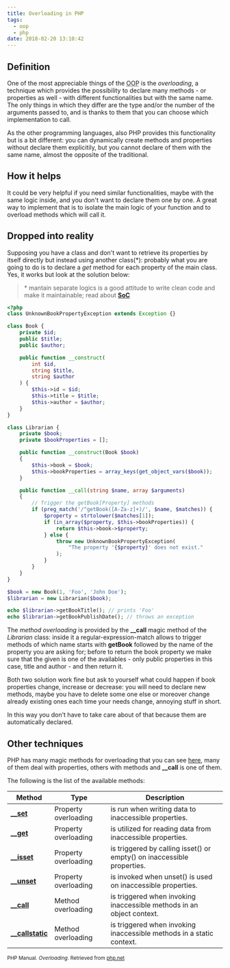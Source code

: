 ```yaml
---
title: Overloading in PHP
tags:
  - oop
  - php
date: 2018-02-20 13:10:42
---
```



## Definition
One of the most appreciable things of the <abbr title="Object Oriented Programming">OOP</abbr> is the *overloading*, a technique which provides the possibility to declare many methods - or properties as well - with different functionalities but with the same name. The only things in which they differ are the type and/or the number of the arguments passed to, and is thanks to them that you can choose which implementation to call.

As the other programming languages, also PHP provides this functionality but is a bit different: you can dynamically create methods and properties without declare them explicitily, but you cannot declare of them with the same name, almost the opposite of the traditional.

## How it helps
It could be very helpful if you need similar functionalities, maybe with the same logic inside, and you don't want to declare them one by one. A great way to implement that is to isolate the main logic of your function and to overload methods which will call it.

## Dropped into reality
Supposing you have a class and don't want to retrieve its properties by itself directly but instead using another class(\*): probably what you are going to do is to declare a *get* method for each property of the main class.
Yes, it works but look at the solution below:

> \* mantain separate logics is a good attitude to write clean code and make it maintainable; read about **[SoC](https://en.wikipedia.org/wiki/Separation_of_concerns)**
 
```php
<?php
class UnknownBookPropertyException extends Exception {}

class Book {
    private $id;
    public $title;
    public $author;

    public function __construct(
        int $id, 
        string $title, 
        string $author
    ) {
        $this->id = $id;
        $this->title = $title;
        $this->author = $author;
    }
}

class Librarian {
    private $book;
    private $bookProperties = [];

    public function __construct(Book $book)
    {
        $this->book = $book;
        $this->bookProperties = array_keys(get_object_vars($book));
    }

    public function __call(string $name, array $arguments)
    {
        // Trigger the getBook[Property] methods
        if (preg_match('/^getBook([A-Za-z]+)/', $name, $matches)) {
            $property = strtolower($matches[1]);
            if (in_array($property, $this->bookProperties)) {
                return $this->book->$property;
            } else {
                throw new UnknownBookPropertyException(
                    "The property '{$property}' does not exist."
                );
            }
        }
    }
}

$book = new Book(1, 'Foo', 'John Doe');
$librarian = new Librarian($book);

echo $librarian->getBookTitle(); // prints 'Foo'
echo $librarian->getBookPublishDate(); // throws an exception
```

The *method overloading* is provided by the **__call** magic method of the *Librarian* class: inside it a regular-expression-match allows to trigger methods of which name starts with **getBook** followed by the name of the property you are asking for; before to return the book property we make sure that the given is one of the availables - only public properties in this case, title and author - and then return it.

Both two solution work fine but ask to yourself what could happen if book properties change, increase or decrease: you will need to declare new methods, maybe you have to delete some one else or moreover change already existing ones each time your needs change, annoying stuff in short.
 
In this way you don't have to take care about of that because them are automatically declared.

## Other techniques
PHP has many magic methods for overloading that you can see 
[here][overloading], many of them deal with properties, others with methods and **__call** is one of them.
 
 The following is the list of the available methods:

| Method             | Type                 | Description                                                            |
|--------------------|----------------------|------------------------------------------------------------------------|
| **[__set]**        | Property overloading | is run when writing data to inaccessible properties.                   |
| **[__get]**        | Property overloading | is utilized for reading data from inaccessible properties.             |
| **[__isset]**      | Property overloading | is triggered by calling isset() or empty() on inaccessible properties. |
| **[__unset]**      | Property overloading | is invoked when unset() is used on inaccessible properties.            |
| **[__call]**       | Method overloading   | is triggered when invoking inaccessible methods in an object context.  |
| **[__callstatic]** | Method overloading   | is triggered when invoking inaccessible methods in a static context.   |
<sup style="text-align: right;">PHP Manual. *Overloading*. Retrieved from [php.net][overloading]</sup>

[overloading]: http://php.net/manual/en/language.oop5.overloading.php
[__set]: http://php.net/manual/en/language.oop5.overloading.php#object.set
[__get]: http://php.net/manual/en/language.oop5.overloading.php#object.get
[__isset]: http://php.net/manual/en/language.oop5.overloading.php#object.isset
[__unset]: http://php.net/manual/en/language.oop5.overloading.php#object.unset
[__call]: http://php.net/manual/en/language.oop5.overloading.php#object.call
[__callstatic]: http://php.net/manual/en/language.oop5.overloading.php#object.callstatic
 
